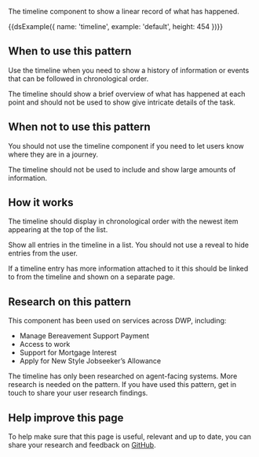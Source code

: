 The timeline component to show a linear record of what has happened.

{{dsExample({
  name: 'timeline',
  example: 'default',
  height: 454
})}}

## When to use this pattern

Use the timeline when you need to show a history of information or events that can be followed in chronological order.

The timeline should show a brief overview of what has happened at each point and should not be used to show give intricate details of the task.


## When not to use this pattern

You should not use the timeline component if you need to let users know where they are in a journey.

The timeline should not be used to include and show large amounts of information.


## How it works

The timeline should display in chronological order with the newest item appearing at the top of the list.

Show all entries in the timeline in a list. You should not use a reveal to hide entries from the user.

If a timeline entry has more information attached to it this should be linked to from the timeline and shown on a separate page.

## Research on this pattern

This component has been used on services across DWP, including:

<ul>
<li>Manage Bereavement Support Payment</li>
<li>Access to work</li>
<li>Support for Mortgage Interest</li>
<li>Apply for New Style Jobseeker’s Allowance</li>
</ul>

The timeline has only been researched on agent-facing systems.
More research is needed on the pattern. If you have used this pattern, get in touch to share your user research findings.

## Help improve this page
To help make sure that this page is useful, relevant and up to date, you can share your research and feedback on <a href="https://github.com/dwp/design-system-community-backlog/issues/1">GitHub</a>.
